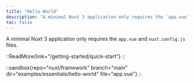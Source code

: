 ```yaml
---
title: "Hello World"
description: "A minimal Nuxt 3 application only requires the `app.vue` and `nuxt.config.js` files."
toc: false
---
```


A minimal Nuxt 3 application only requires the `app.vue` and `nuxt.config.js` files.

::ReadMore{link="/getting-started/quick-start"}
::

::sandbox{repo="nuxt/framework" branch="main" dir="examples/essentials/hello-world" file="app.vue"}
::
